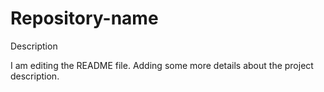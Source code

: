 # Repository-name
Description

I am editing the README file. Adding some more details about the project description.
